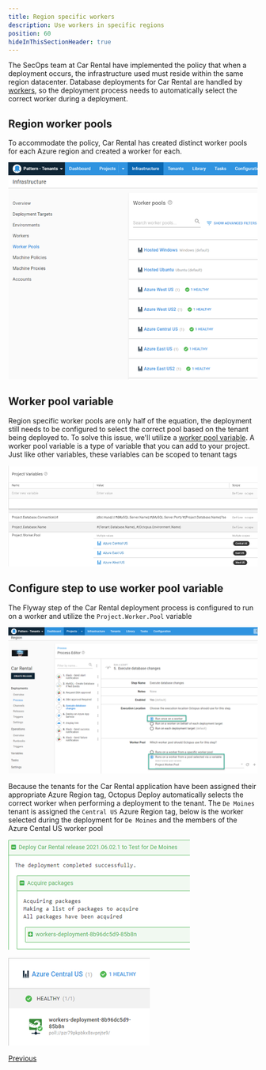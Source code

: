 ```yaml
---
title: Region specific workers
description: Use workers in specific regions
position: 60
hideInThisSectionHeader: true
---
```


The SecOps team at Car Rental have implemented the policy that when a deployment occurs, the infrastructure used must reside within the same region datacenter.  Database deployments for Car Rental are handled by [workers](/docs/infrastructure/workers/index.md), so the deployment process needs to automatically select the correct worker during a deployment. 

## Region worker pools

To accommodate the policy, Car Rental has created distinct worker pools for each Azure region and created a worker for each.

![](images/region-worker-pools.png)

## Worker pool variable

Region specific worker pools are only half of the equation, the deployment still needs to be configured to select the correct pool based on the tenant being deployed to.  To solve this issue, we'll utilize a [worker pool variable](/docs/projects/variables/worker-pool-variables.md).  A worker pool variable is a type of variable that you can add to your project.  Just like other variables, these variables can be scoped to tenant tags

![](images/worker-pool-variables.png)

## Configure step to use worker pool variable

The Flyway step of the Car Rental deployment process is configured to run on a worker and utilize the `Project.Worker.Pool` variable

![](images/car-rental-flyway-step.png)

Because the tenants for the Car Rental application have been assigned their appropriate Azure Region tag, Octopus Deploy automatically selects the correct worker when performing a deployment to the tenant.  The `De Moines` tenant is assigned the `Central US` Azure Region tag, below is the worker selected during the deployment for `De Moines` and the members of the Azure Cental US worker pool

![](images/demoines-worker.png)

![](images/central-us-workers.png)

<span><a class="btn btn-secondary" href="/docs/tenants/guides/multi-tenant-region/deploying-to-release-ring">Previous</a></span>